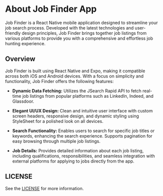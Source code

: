 # About Job Finder App

Job Finder is a React Native mobile application designed to streamline your job search process. Developed with the latest technologies and user-friendly design principles, Job Finder brings together job listings from various platforms to provide you with a comprehensive and effortless job hunting experience.

## Overview

Job Finder is built using React Native and Expo, making it compatible across both iOS and Android devices. With a focus on simplicity and functionality, Job Finder offers the following features:

- **Dynamic Data Fetching:** Utilizes the JSearch Rapid API to fetch real-time job listings from popular platforms such as LinkedIn, Indeed, and Glassdoor.

- **Elegant UI/UX Design:** Clean and intuitive user interface with custom screen headers, responsive design, and dynamic styling using StyleSheet for a polished look on all devices.

- **Search Functionality:** Enables users to search for specific job titles or keywords, enhancing the search experience. Supports pagination for easy browsing through multiple job listings.

- **Job Details:** Provides detailed information about each job listing, including qualifications, responsibilities, and seamless integration with external platforms for applying to jobs directly from the app.

## LICENSE

See the [LICENSE](LICENSE) for more information.

